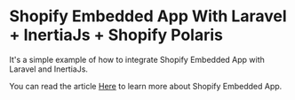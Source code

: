 # Shopify Embedded App With Laravel + InertiaJs + Shopify Polaris

It's a simple example of how to integrate Shopify Embedded App with Laravel and InertiaJs. 

You can read the article [Here](https://f24aalam.medium.com/shopify-app-with-laravel-inertiajs-and-polaris-16642caeac1b) to learn more about Shopify Embedded App.
